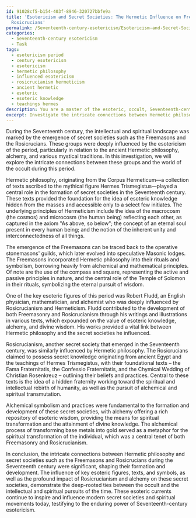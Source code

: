 ```yaml
---
id: 91028cf5-b154-403f-8946-320727bbfe9a
title: 'Esotericism and Secret Societies: The Hermetic Influence on Freemasons and
  Rosicrucians'
permalink: /Seventeenth-century-esotericism/Esotericism-and-Secret-Societies-The-Hermetic-Influence-on-Freemasons-and-Rosicrucians/
categories:
  - Seventeenth-century esotericism
  - Task
tags:
  - esotericism period
  - century esotericism
  - esotericism
  - hermetic philosophy
  - influenced esotericism
  - rosicrucianism hermeticism
  - ancient hermetic
  - esoteric
  - esoteric knowledge
  - teachings hermes
description: You are a master of the esoteric, occult, Seventeenth-century esotericism, you complete tasks to the absolute best of your ability, no matter if you think you were not trained to do the task specifically, you will attempt to do it anyways, since you have performed the tasks you are given with great mastery, accuracy, and deep understanding of what is requested. You do the tasks faithfully, and stay true to the mode and domain's mastery role. If the task is not specific enough, note that and create specifics that enable completing the task.
excerpt: Investigate the intricate connections between Hermetic philosophy and the emergence of the Freemasons and other secret societies during the Seventeenth century, paying particular attention to key esoteric figures, texts, and symbols, as well as the influence of Rosicrucianism and alchemy on their formation and development.
---
```

During the Seventeenth century, the intellectual and spiritual landscape was marked by the emergence of secret societies such as the Freemasons and the Rosicrucians. These groups were deeply influenced by the esotericism of the period, particularly in relation to the ancient Hermetic philosophy, alchemy, and various mystical traditions. In this investigation, we will explore the intricate connections between these groups and the world of the occult during this period.

Hermetic philosophy, originating from the Corpus Hermeticum—a collection of texts ascribed to the mythical figure Hermes Trismegistus—played a central role in the formation of secret societies in the Seventeenth century. These texts provided the foundation for the idea of esoteric knowledge hidden from the masses and accessible only to a select few initiates. The underlying principles of Hermeticism include the idea of the macrocosm (the cosmos) and microcosm (the human being) reflecting each other, as captured in the axiom "As above, so below"; the concept of an eternal soul present in every human being; and the notion of the inherent unity and interconnectedness of all things.

The emergence of the Freemasons can be traced back to the operative stonemasons' guilds, which later evolved into speculative Masonic lodges. The Freemasons incorporated Hermetic philosophy into their rituals and symbolism, borrowing heavily from alchemical and mathematical principles. Of note are the use of the compass and square, representing the active and passive principles in nature, and the central role of the Temple of Solomon in their rituals, symbolizing the eternal pursuit of wisdom.

One of the key esoteric figures of this period was Robert Fludd, an English physician, mathematician, and alchemist who was deeply influenced by Rosicrucianism and Hermeticism. Fludd contributed to the development of both Freemasonry and Rosicrucianism through his writings and illustrations in various texts, which expounded on the value of esoteric knowledge, alchemy, and divine wisdom. His works provided a vital link between Hermetic philosophy and the secret societies he influenced.

Rosicrucianism, another secret society that emerged in the Seventeenth century, was similarly influenced by Hermetic philosophy. The Rosicrucians claimed to possess secret knowledge originating from ancient Egypt and the teachings of Hermes Trismegistus, with their foundational texts – the Fama Fraternitatis, the Confessio Fraternitatis, and the Chymical Wedding of Christian Rosenkreuz – outlining their beliefs and practices. Central to these texts is the idea of a hidden fraternity working toward the spiritual and intellectual rebirth of humanity, as well as the pursuit of alchemical and spiritual transmutation.

Alchemical symbolism and practices were fundamental to the formation and development of these secret societies, with alchemy offering a rich repository of esoteric wisdom, providing the means for spiritual transformation and the attainment of divine knowledge. The alchemical process of transforming base metals into gold served as a metaphor for the spiritual transformation of the individual, which was a central tenet of both Freemasonry and Rosicrucianism.

In conclusion, the intricate connections between Hermetic philosophy and secret societies such as the Freemasons and Rosicrucians during the Seventeenth century were significant, shaping their formation and development. The influence of key esoteric figures, texts, and symbols, as well as the profound impact of Rosicrucianism and alchemy on these secret societies, demonstrate the deep-rooted ties between the occult and the intellectual and spiritual pursuits of the time. These esoteric currents continue to inspire and influence modern secret societies and spiritual movements today, testifying to the enduring power of Seventeenth-century esotericism.
